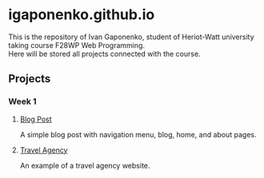 # igaponenko.github.io

This is the repository of Ivan Gaponenko, student of Heriot-Watt university taking course F28WP Web Programming.
<br>
Here will be stored all projects connected with the course.

## Projects
<h3>Week 1</h3>
<ol>
  <li><a href="https://igaponenko.github.io/Week-1/Ivan-Blog/">Blog Post</a></li>
  <p>A simple blog post with navigation menu, blog, home, and about pages.</p>
  <li><a href="https://igaponenko.github.io/Week-1/Travel-Agency/">Travel Agency</a></li>
  <p>An example of a travel agency website.</p>
</ol>

